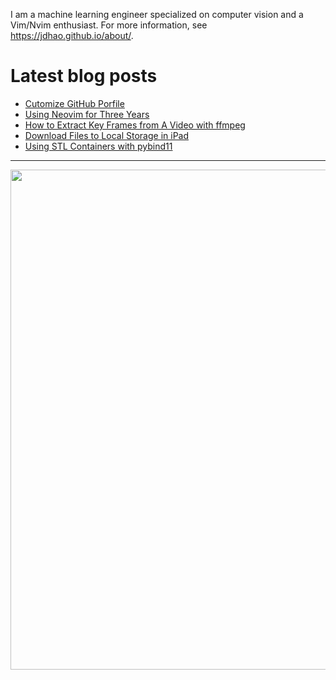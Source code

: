 I am a machine learning engineer specialized on computer vision and a Vim/Nvim enthusiast.
For more information, see https://jdhao.github.io/about/.

# Latest blog posts

<!-- BLOG-POST-LIST:START -->
- [Cutomize GitHub Porfile](https://jdhao.github.io/2022/01/03/github_profile_readme/)
- [Using Neovim for Three Years](https://jdhao.github.io/2021/12/31/using_nvim_after_three_years/)
- [How to Extract Key Frames from A Video with ffmpeg](https://jdhao.github.io/2021/12/25/ffmpeg-extract-key-frame-video/)
- [Download Files to Local Storage in iPad](https://jdhao.github.io/2021/12/25/ipad-download-file-to-local-storage/)
- [Using STL Containers with pybind11](https://jdhao.github.io/2021/12/23/pybind11_stl_vector/)
<!-- BLOG-POST-LIST:END -->

----

<p align="center">
<img src="https://github-readme-stats.vercel.app/api?username=jdhao&show_icons=true&count_private=true&theme=solarized-light&hide_border=true" width="800">
</p>
